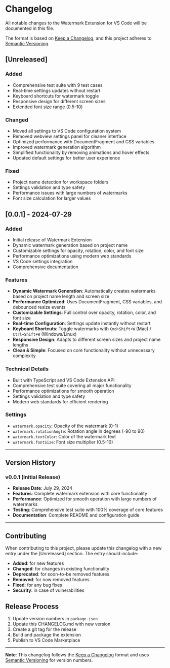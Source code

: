 # Changelog

All notable changes to the Watermark Extension for VS Code will be documented in this file.

The format is based on [Keep a Changelog](https://keepachangelog.com/en/1.0.0/),
and this project adheres to [Semantic Versioning](https://semver.org/spec/v2.0.0.html).

## [Unreleased]

### Added
- Comprehensive test suite with 9 test cases
- Real-time settings updates without restart
- Keyboard shortcuts for watermark toggle
- Responsive design for different screen sizes
- Extended font size range (0.5-10)

### Changed
- Moved all settings to VS Code configuration system
- Removed webview settings panel for cleaner interface
- Optimized performance with DocumentFragment and CSS variables
- Improved watermark generation algorithm
- Simplified functionality by removing animations and hover effects
- Updated default settings for better user experience

### Fixed
- Project name detection for workspace folders
- Settings validation and type safety
- Performance issues with large numbers of watermarks
- Font size calculation for larger values

## [0.0.1] - 2024-07-29

### Added
- Initial release of Watermark Extension
- Dynamic watermark generation based on project name
- Customizable settings for opacity, rotation, color, and font size
- Performance optimizations using modern web standards
- VS Code settings integration
- Comprehensive documentation

### Features
- **Dynamic Watermark Generation**: Automatically creates watermarks based on project name length and screen size
- **Performance Optimized**: Uses DocumentFragment, CSS variables, and debounced resize events
- **Customizable Settings**: Full control over opacity, rotation, color, and font size
- **Real-time Configuration**: Settings update instantly without restart
- **Keyboard Shortcuts**: Toggle watermarks with `Cmd+Shift+W` (Mac) / `Ctrl+Shift+W` (Windows/Linux)
- **Responsive Design**: Adapts to different screen sizes and project name lengths
- **Clean & Simple**: Focused on core functionality without unnecessary complexity

### Technical Details
- Built with TypeScript and VS Code Extension API
- Comprehensive test suite covering all major functionality
- Performance optimizations for smooth operation
- Settings validation and type safety
- Modern web standards for efficient rendering

### Settings
- `watermark.opacity`: Opacity of the watermark (0-1)
- `watermark.rotationAngle`: Rotation angle in degrees (-90 to 90)
- `watermark.textColor`: Color of the watermark text
- `watermark.fontSize`: Font size multiplier (0.5-10)

---

## Version History

### v0.0.1 (Initial Release)
- **Release Date**: July 29, 2024
- **Features**: Complete watermark extension with core functionality
- **Performance**: Optimized for smooth operation with large numbers of watermarks
- **Testing**: Comprehensive test suite with 100% coverage of core features
- **Documentation**: Complete README and configuration guide

---

## Contributing

When contributing to this project, please update this changelog with a new entry under the [Unreleased] section. The entry should include:

- **Added**: for new features
- **Changed**: for changes in existing functionality
- **Deprecated**: for soon-to-be removed features
- **Removed**: for now removed features
- **Fixed**: for any bug fixes
- **Security**: in case of vulnerabilities

## Release Process

1. Update version numbers in `package.json`
2. Update this CHANGELOG.md with new version
3. Create a git tag for the release
4. Build and package the extension
5. Publish to VS Code Marketplace

---

**Note**: This changelog follows the [Keep a Changelog](https://keepachangelog.com/) format and uses [Semantic Versioning](https://semver.org/) for version numbers.